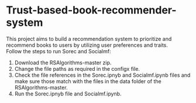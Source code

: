 # Trust-based-book-recommender-system

This project aims to build a recommendation system to prioritize and recommend books to users by utilizing user preferences and traits.<br />
Follow the steps to run Sorec and Socialmf: <br />
1. Download the RSAlgorithms-master zip. <br />
2. Change the file paths as required in the configx file. <br />
3. Check the file references in the Sorec.ipnyb and Socialmf.ipynb files and make sure those match with the files in the data folder of the RSAlgorithms-master.<br />
4. Run the Sorec.ipnyb file and Socialmf.ipynb.
